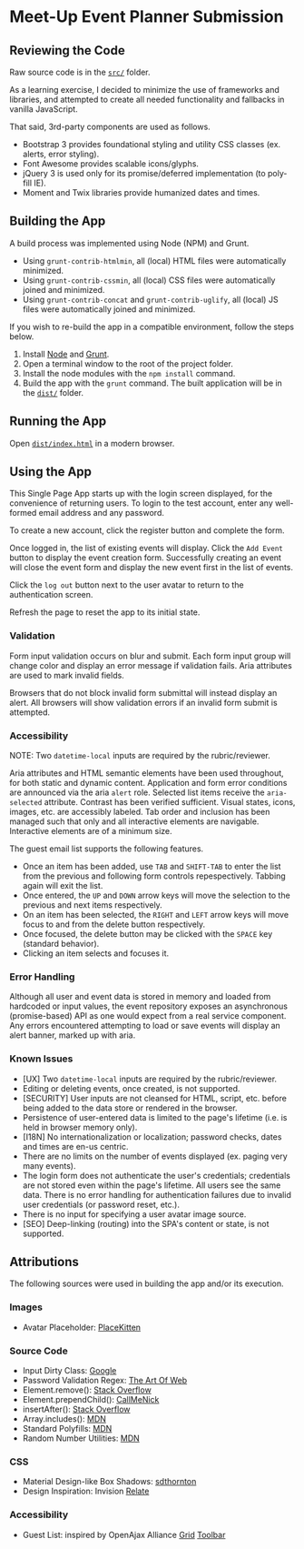 # Meet-Up Event Planner Submission

## Reviewing the Code

Raw source code is in the [`src/`](src/) folder.

As a learning exercise, I decided to minimize the use of frameworks and libraries, and attempted to create all needed functionality and fallbacks in vanilla JavaScript.

That said, 3rd-party components are used as follows.
- Bootstrap 3 provides foundational styling and utility CSS classes (ex. alerts, error styling).
- Font Awesome provides scalable icons/glyphs.
- jQuery 3 is used only for its promise/deferred implementation (to poly-fill IE).
- Moment and Twix libraries provide humanized dates and times.

## Building the App

A build process was implemented using Node (NPM) and Grunt.

- Using `grunt-contrib-htmlmin`, all (local) HTML files were automatically minimized.
- Using `grunt-contrib-cssmin`, all (local) CSS files were automatically joined and minimized.
- Using `grunt-contrib-concat` and `grunt-contrib-uglify`, all (local) JS files were automatically joined and minimized.

If you wish to re-build the app in a compatible environment, follow the steps below.

1. Install [Node](https://nodejs.org/en/download/) and  [Grunt](http://gruntjs.com/installing-grunt).
2. Open a terminal window to the root of the project folder.
3. Install the node modules with the `npm install` command.
4. Build the app with the `grunt` command. The built application will be in the [`dist/`](dist/) folder.

## Running the App

Open [`dist/index.html`](dist/index.html) in a modern browser.

## Using the App

This Single Page App starts up with the login screen displayed, for the convenience of returning users.
To login to the test account, enter any well-formed email address and any password.

To create a new account, click the register button and complete the form.

Once logged in, the list of existing events will display.
Click the `Add Event` button to display the event creation form.
Successfully creating an event will close the event form and display the new event first in the list of events.

Click the `log out` button next to the user avatar to return to the authentication screen.

Refresh the page to reset the app to its initial state.

### Validation

Form input validation occurs on blur and submit.
Each form input group will change color and display an error message if validation fails.
Aria attributes are used to mark invalid fields.

Browsers that do not block invalid form submittal will instead display an alert.
All browsers will show validation errors if an invalid form submit is attempted.

### Accessibility

NOTE: Two `datetime-local` inputs are required by the rubric/reviewer.

Aria attributes and HTML semantic elements have been used throughout, for both static and dynamic content.
Application and form error conditions are announced via the aria `alert` role.
Selected list items receive the `aria-selected` attribute.
Contrast has been verified sufficient.
Visual states, icons, images, etc. are accessibly labeled.
Tab order and inclusion has been managed such that only and all interactive elements are navigable.
Interactive elements are of a minimum size.

The guest email list supports the following features.

- Once an item has been added, use `TAB` and `SHIFT-TAB` to enter the list from the previous and following form controls repespectively.
Tabbing again will exit the list.
- Once entered, the `UP` and `DOWN` arrow keys will move the selection to the previous and next items respectively.
- On an item has been selected, the `RIGHT` and `LEFT` arrow keys will move focus to and from the delete button respectively.
- Once focused, the delete button may be clicked with the `SPACE` key (standard behavior).
- Clicking an item selects and focuses it.

### Error Handling

Although all user and event data is stored in memory and loaded from hardcoded or input values, 
the event repository exposes an asynchronous (promise-based) API as one would expect from a real service component.
Any errors encountered attempting to load or save events will display an alert banner, marked up with aria.

### Known Issues

- [UX] Two `datetime-local` inputs are required by the rubric/reviewer.
- Editing or deleting events, once created, is not supported.
- [SECURITY] User inputs are not cleansed for HTML, script, etc. before being added to the data store or rendered in the browser.
- Persistence of user-entered data is limited to the page's lifetime (i.e. is held in browser memory only).
- [I18N] No internationalization or localization; password checks, dates and times are en-us centric.
- There are no limits on the number of events displayed (ex. paging very many events).
- The login form does not authenticate the user's credentials; credentials are not stored even within the page's lifetime. 
All users see the same data.
There is no error handling for authentication failures due to invalid user credentials (or password reset, etc.).
- There is no input for specifying a user avatar image source.
- [SEO] Deep-linking (routing) into the SPA's content or state, is not supported.

## Attributions

The following sources were used in building the app and/or its execution.

### Images

- Avatar Placeholder: [PlaceKitten](http://placekitten.com)

### Source Code

- Input Dirty Class:  [Google](https://developers.google.com/web/fundamentals/design-and-ui/input/forms/provide-real-time-validation?hl=en)
- Password Validation Regex: [The Art Of Web](http://www.the-art-of-web.com/javascript/validate-password/)
- Element.remove(): [Stack Overflow](http://stackoverflow.com/questions/3387427/remove-element-by-id)
- Element.prependChild(): [CallMeNick](http://callmenick.com/post/prepend-child-javascript)
- insertAfter(): [Stack Overflow](http://stackoverflow.com/a/4793630/6452184)
- Array.includes(): [MDN](https://developer.mozilla.org/en-US/docs/Web/JavaScript/Reference/Global_Objects/Array/includes)
- Standard Polyfills: [MDN](https://developer.mozilla.org)
- Random Number Utilities: [MDN](https://developer.mozilla.org/en-US/docs/Web/JavaScript/Reference/Global_Objects/Math/random)

### CSS

- Material Design-like Box Shadows: [sdthornton](https://codepen.io/sdthornton/pen/wBZdXq)
- Design Inspiration: Invision [Relate](https://www.invisionapp.com/relate)

### Accessibility

- Guest List: inspired by OpenAjax Alliance [Grid](http://www.oaa-accessibility.org/example/38/)
[Toolbar](http://www.oaa-accessibility.org/example/19/)